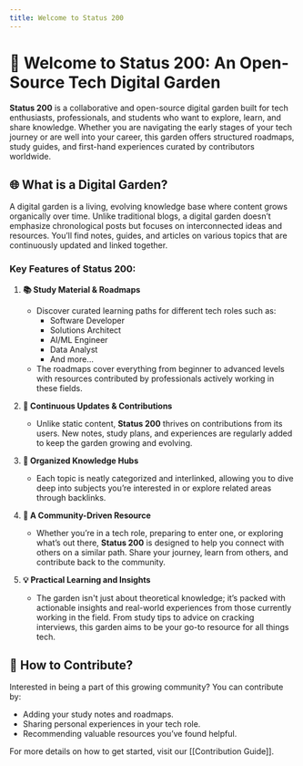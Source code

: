 ```yaml
---
title: Welcome to Status 200
---
```

# 🌱 **Welcome to Status 200: An Open-Source Tech Digital Garden**

**Status 200** is a collaborative and open-source digital garden built for tech enthusiasts, professionals, and students who want to explore, learn, and share knowledge. Whether you are navigating the early stages of your tech journey or are well into your career, this garden offers structured roadmaps, study guides, and first-hand experiences curated by contributors worldwide.

## 🌐 **What is a Digital Garden?**

A digital garden is a living, evolving knowledge base where content grows organically over time. Unlike traditional blogs, a digital garden doesn’t emphasize chronological posts but focuses on interconnected ideas and resources. You’ll find notes, guides, and articles on various topics that are continuously updated and linked together.

### Key Features of **Status 200**:

1. **📚 Study Material & Roadmaps**
    
    - Discover curated learning paths for different tech roles such as:
        - Software Developer
        - Solutions Architect
        - AI/ML Engineer
        - Data Analyst
        - And more...
    - The roadmaps cover everything from beginner to advanced levels with resources contributed by professionals actively working in these fields.
2. **🔄 Continuous Updates & Contributions**
    
    - Unlike static content, **Status 200** thrives on contributions from its users. New notes, study plans, and experiences are regularly added to keep the garden growing and evolving.
3. **📂 Organized Knowledge Hubs**
    
    - Each topic is neatly categorized and interlinked, allowing you to dive deep into subjects you’re interested in or explore related areas through backlinks.
4. **🤝 A Community-Driven Resource**
    
    - Whether you’re in a tech role, preparing to enter one, or exploring what’s out there, **Status 200** is designed to help you connect with others on a similar path. Share your journey, learn from others, and contribute back to the community.
5. **💡 Practical Learning and Insights**
    
    - The garden isn't just about theoretical knowledge; it’s packed with actionable insights and real-world experiences from those currently working in the field. From study tips to advice on cracking interviews, this garden aims to be your go-to resource for all things tech.

## 🌟 **How to Contribute?**

Interested in being a part of this growing community? You can contribute by:

- Adding your study notes and roadmaps.
- Sharing personal experiences in your tech role.
- Recommending valuable resources you’ve found helpful.

For more details on how to get started, visit our [[Contribution Guide]].


